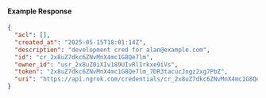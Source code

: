<!-- Code generated for API Clients. DO NOT EDIT. -->

#### Example Response

```json
{
  "acl": [],
  "created_at": "2025-05-15T18:01:14Z",
  "description": "development cred for alan@example.com",
  "id": "cr_2x8uZ7dkc6ZNvMnX4mc1G8Qe7lm",
  "owner_id": "usr_2x8uZ0iXIv189UIvRlIrkxe9iVs",
  "token": "2x8uZ7dkc6ZNvMnX4mc1G8Qe7lm_7DR3tacucJngz2xg7PbZ",
  "uri": "https://api.ngrok.com/credentials/cr_2x8uZ7dkc6ZNvMnX4mc1G8Qe7lm"
}
```
